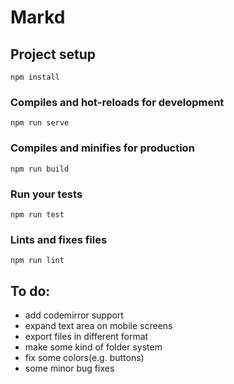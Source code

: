 # Markd

## Project setup
```
npm install
```

### Compiles and hot-reloads for development
```
npm run serve
```

### Compiles and minifies for production
```
npm run build
```

### Run your tests
```
npm run test
```

### Lints and fixes files
```
npm run lint
```

## To do:
- add codemirror support
- expand text area on mobile screens
- export files in different format
- make some kind of folder system
- fix some colors(e.g. buttons)
- some minor bug fixes 




